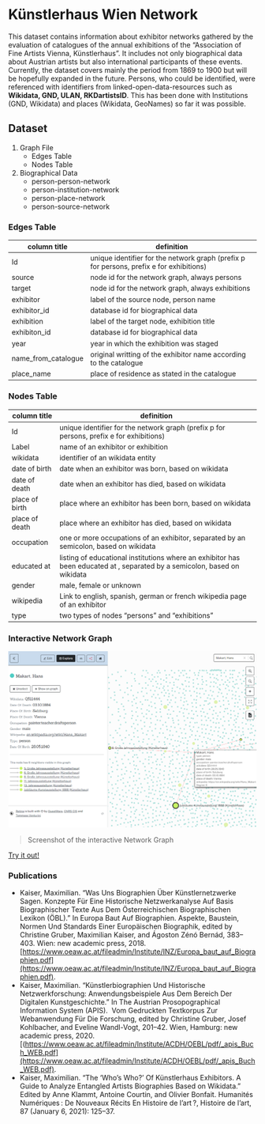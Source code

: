 # Künstlerhaus Wien Network
 This dataset contains information about exhibitor networks gathered by the evaluation of catalogues of the annual exhibitions of the “Association of Fine Artists Vienna, Künstlerhaus”. It includes not only biographical data about Austrian artists but also international participants of these events. Currently, the dataset covers mainly the period from 1869 to 1900 but will be hopefully expanded in the future. Persons, who could be identified, were referenced with identifiers from linked-open-data-resources such as **Wikidata, GND, ULAN, RKDartistsID**. This has been done with Institutions (GND, Wikidata) and places (Wikidata, GeoNames) so far it was possible.

## Dataset
1. Graph File
   - Edges Table
   - Nodes Table
2. Biographical Data
   - person-person-network
   - person-institution-network
   - person-place-network
   - person-source-network

### Edges Table
| column title | definition |
|--------------|------------|
| Id | unique identifier for the network graph (prefix p for persons, prefix e for exhibitions)|
| source | node id for the network graph, always persons |
| target | node id for the network graph, always exhibitions |
| exhibitor | label of the source node, person name |
| exhibitor_id | database id for biographical data |
| exhibition | label of the target node, exhibition title |
| exhibiton_id | database id for biographical data |
| year | year in which the exhibition was staged |
| name_from_catalogue | original writting of the exhibitor name according to the catalogue |
| place_name | place of residence as stated in the catalogue |

### Nodes Table

| column title | definition |
|--------------|------------|
| Id | unique identifier for the network graph (prefix p for persons, prefix e for exhibitions)|
| Label | name of an exhibitor or exhibition |
| wikidata | identifier of an wikidata entity |
| date of birth| date when an exhibitor was born, based on wikidata |
| date of death | date when an exhibitor has died, based on wikidata |
| place of birth | place where an exhibitor has been born, based on wikidata |
| place of death | place where an exhibitor has died, based on wikidata |
| occupation | one or more occupations of an exhibitor, separated by an semicolon, based on wikidata |
| educated at | listing of educational institutions where an exhibitor has been educated at , separated by a semicolon, based on wikidata |
| gender | male, female or unknown |
| wikipedia | Link to english, spanish, german or french wikipedia page of an exhibitor |
| type | two types of nodes “persons” and “exhibitions” |

### Interactive Network Graph

![image of network node](https://github.com/m-kaiser/Kuenstlerhaus-Wien-Network/blob/ea88a274049c99b50ecb702349ab64669cb5337e/Graph%20File/kuenstlerhaus_wien_network_image1.png)
> Screenshot of the interactive Network Graph

[Try it out!](https://ouestware.gitlab.io/retina/beta/#/graph/?url=https%3A%2F%2Fgist.githubusercontent.com%2Fm-kaiser%2F10ad8656256ab0af66df00723e171d8a%2Fraw%2F6c3319a38f617dcf8c2356f5021b22ae6a01d3b7%2Fkuenstlerhaus_network.gexf&n=p_1873&sa=r&ca[]=g&ca[]=t&fa[]=dd&fa[]=pb&fa[]=pd&fa[]=o&fa[]=e&fa[]=db&st[]=t&st[]=g&st[]=o&st[]=wd&st[]=db&st[]=pb&st[]=dd&st[]=pd&st[]=e&st[]=wp&st[]=r&ec=o)

### Publications
*  Kaiser, Maximilian. “Was Uns Biographien Über Künstlernetzwerke Sagen. Konzepte Für Eine Historische Netzwerkanalyse Auf Basis Biographischer Texte Aus Dem Österreichischen Biographischen Lexikon (ÖBL).” In Europa Baut Auf Biographien. Aspekte, Baustein, Normen Und Standards Einer Europäischen Biographik, edited by Christine Gruber, Maximilian Kaiser, and Ágoston Zénó Bernád, 383–403. Wien: new academic press, 2018. [https://www.oeaw.ac.at/fileadmin/Institute/INZ/Europa_baut_auf_Biographien.pdf](https://www.oeaw.ac.at/fileadmin/Institute/INZ/Europa_baut_auf_Biographien.pdf).
*  Kaiser, Maximilian. “Künstlerbiographien Und Historische Netzwerkforschung: Anwendungsbeispiele Aus Dem Bereich Der Digitalen Kunstgeschichte.” In The Austrian Prosopographical Information System (APIS).  Vom Gedruckten Textkorpus Zur Webanwendung Für Die Forschung, edited by Christine Gruber, Josef Kohlbacher, and Eveline Wandl-Vogt, 201–42. Wien, Hamburg: new academic press, 2020. [(https://www.oeaw.ac.at/fileadmin/Institute/ACDH/OEBL/pdf/_apis_Buch_WEB.pdf](https://www.oeaw.ac.at/fileadmin/Institute/ACDH/OEBL/pdf/_apis_Buch_WEB.pdf).
*   Kaiser, Maximilian. “The ‘Who’s Who?’ Of Künstlerhaus Exhibitors. A Guide to Analyze Entangled Artists Biographies Based on Wikidata.” Edited by Anne Klammt, Antoine Courtin, and Olivier Bonfait. Humanités Numériques : De Nouveaux Récits En Histoire de l’art ?, Histoire de l’art, 87 (January 6, 2021): 125–37. 





